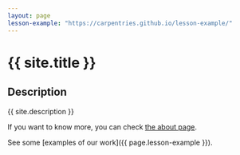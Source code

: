```yaml
---
layout: page
lesson-example: "https://carpentries.github.io/lesson-example/"
---
```


# {{ site.title }}

## Description
{{ site.description }}

If you want to know more, you can check [the about page](about.md).

See some [examples of our work]({{ page.lesson-example }}).
